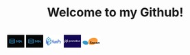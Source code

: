 <h1 align='center'>Welcome to my Github!</h1>

<div style="display: inline_block"><br>
   <img src='./img/sql.jpg' align="center" alt="rsoler" height="30" width="40">
   <img align="center" alt="rsoler" height="30" width="40" src="./sql.jpg">
   <img align="center" alt="rsoler" height="30" width="40" src="./numpy.png">
   <img align="center" alt="rsoler" height="30" width="40" src="./pandas.png">
   <img align="center" alt="rsoler" height="30" width="40" src="./scikit.png">
</div>


<!--
**RobertoSoler/RobertoSoler** is a ✨ _special_ ✨ repository because its `README.md` (this file) appears on your GitHub profile.

Here are some ideas to get you started:

- 🔭 I’m currently working on ...
- 🌱 I’m currently learning ...
- 👯 I’m looking to collaborate on ...
- 🤔 I’m looking for help with ...
- 💬 Ask me about ...
- 📫 How to reach me: ...
- 😄 Pronouns: ...
- ⚡ Fun fact: ...
-->
